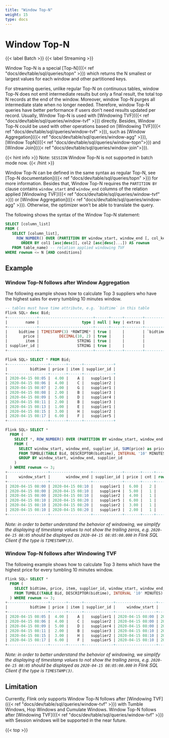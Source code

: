 ```yaml
---
title: "Window Top-N"
weight: 15
type: docs
---
```

<!--
Licensed to the Apache Software Foundation (ASF) under one
or more contributor license agreements.  See the NOTICE file
distributed with this work for additional information
regarding copyright ownership.  The ASF licenses this file
to you under the Apache License, Version 2.0 (the
"License"); you may not use this file except in compliance
with the License.  You may obtain a copy of the License at

  http://www.apache.org/licenses/LICENSE-2.0

Unless required by applicable law or agreed to in writing,
software distributed under the License is distributed on an
"AS IS" BASIS, WITHOUT WARRANTIES OR CONDITIONS OF ANY
KIND, either express or implied.  See the License for the
specific language governing permissions and limitations
under the License.
-->

# Window Top-N
{{< label Batch >}} {{< label Streaming >}}

Window Top-N is a special [Top-N]({{< ref "docs/dev/table/sql/queries/topn" >}}) which returns the N smallest or largest values for each window and other partitioned keys.

For streaming queries, unlike regular Top-N on continuous tables, window Top-N does not emit intermediate results but only a final result, the total top N records at the end of the window. Moreover, window Top-N purges all intermediate state when no longer needed.
Therefore, window Top-N queries have better performance if users don't need results updated per record. Usually, Window Top-N is used with [Windowing TVF]({{< ref "docs/dev/table/sql/queries/window-tvf" >}}) directly. Besides, Window Top-N could be used with other operations based on [Windowing TVF]({{< ref "docs/dev/table/sql/queries/window-tvf" >}}), such as [Window Aggregation]({{< ref "docs/dev/table/sql/queries/window-agg" >}}), [Window TopN]({{< ref "docs/dev/table/sql/queries/window-topn">}}) and [Window Join]({{< ref "docs/dev/table/sql/queries/window-join">}}). 

{{< hint info >}}
Note: `SESSION` Window Top-N is not supported in batch mode now.
{{< /hint >}}

Window Top-N can be defined in the same syntax as regular Top-N, see [Top-N documentation]({{< ref "docs/dev/table/sql/queries/topn" >}}) for more information.
Besides that, Window Top-N requires the `PARTITION BY` clause contains `window_start` and `window_end` columns of the relation applied [Windowing TVF]({{< ref "docs/dev/table/sql/queries/window-tvf" >}}) or [Window Aggregation]({{< ref "docs/dev/table/sql/queries/window-agg" >}}).
Otherwise, the optimizer won’t be able to translate the query.


The following shows the syntax of the Window Top-N statement:

```sql
SELECT [column_list]
FROM (
   SELECT [column_list],
     ROW_NUMBER() OVER (PARTITION BY window_start, window_end [, col_key1...]
       ORDER BY col1 [asc|desc][, col2 [asc|desc]...]) AS rownum
   FROM table_name) -- relation applied windowing TVF
WHERE rownum <= N [AND conditions]
```

## Example

### Window Top-N follows after Window Aggregation

The following example shows how to calculate Top 3 suppliers who have the highest sales for every tumbling 10 minutes window.

```sql
-- tables must have time attribute, e.g. `bidtime` in this table
Flink SQL> desc Bid;
+-------------+------------------------+------+-----+--------+---------------------------------+
|        name |                   type | null | key | extras |                       watermark |
+-------------+------------------------+------+-----+--------+---------------------------------+
|     bidtime | TIMESTAMP(3) *ROWTIME* | true |     |        | `bidtime` - INTERVAL '1' SECOND |
|       price |         DECIMAL(10, 2) | true |     |        |                                 |
|        item |                 STRING | true |     |        |                                 |
| supplier_id |                 STRING | true |     |        |                                 |
+-------------+------------------------+------+-----+--------+---------------------------------+

Flink SQL> SELECT * FROM Bid;
+------------------+-------+------+-------------+
|          bidtime | price | item | supplier_id |
+------------------+-------+------+-------------+
| 2020-04-15 08:05 |  4.00 |    A |   supplier1 |
| 2020-04-15 08:06 |  4.00 |    C |   supplier2 |
| 2020-04-15 08:07 |  2.00 |    G |   supplier1 |
| 2020-04-15 08:08 |  2.00 |    B |   supplier3 |
| 2020-04-15 08:09 |  5.00 |    D |   supplier4 |
| 2020-04-15 08:11 |  2.00 |    B |   supplier3 |
| 2020-04-15 08:13 |  1.00 |    E |   supplier1 |
| 2020-04-15 08:15 |  3.00 |    H |   supplier2 |
| 2020-04-15 08:17 |  6.00 |    F |   supplier5 |
+------------------+-------+------+-------------+

Flink SQL> SELECT *
  FROM (
    SELECT *, ROW_NUMBER() OVER (PARTITION BY window_start, window_end ORDER BY price DESC) as rownum
    FROM (
      SELECT window_start, window_end, supplier_id, SUM(price) as price, COUNT(*) as cnt
      FROM TUMBLE(TABLE Bid, DESCRIPTOR(bidtime), INTERVAL '10' MINUTES)
      GROUP BY window_start, window_end, supplier_id
    )
  ) WHERE rownum <= 3;
+------------------+------------------+-------------+-------+-----+--------+
|     window_start |       window_end | supplier_id | price | cnt | rownum |
+------------------+------------------+-------------+-------+-----+--------+
| 2020-04-15 08:00 | 2020-04-15 08:10 |   supplier1 |  6.00 |   2 |      1 |
| 2020-04-15 08:00 | 2020-04-15 08:10 |   supplier4 |  5.00 |   1 |      2 |
| 2020-04-15 08:00 | 2020-04-15 08:10 |   supplier2 |  4.00 |   1 |      3 |
| 2020-04-15 08:10 | 2020-04-15 08:20 |   supplier5 |  6.00 |   1 |      1 |
| 2020-04-15 08:10 | 2020-04-15 08:20 |   supplier2 |  3.00 |   1 |      2 |
| 2020-04-15 08:10 | 2020-04-15 08:20 |   supplier3 |  2.00 |   1 |      3 |
+------------------+------------------+-------------+-------+-----+--------+
```

*Note: in order to better understand the behavior of windowing, we simplify the displaying of timestamp values to not show the trailing zeros, e.g. `2020-04-15 08:05` should be displayed as `2020-04-15 08:05:00.000` in Flink SQL Client if the type is `TIMESTAMP(3)`.*

### Window Top-N follows after Windowing TVF

The following example shows how to calculate Top 3 items which have the highest price for every tumbling 10 minutes window.

```sql
Flink SQL> SELECT *
  FROM (
    SELECT bidtime, price, item, supplier_id, window_start, window_end, ROW_NUMBER() OVER (PARTITION BY window_start, window_end ORDER BY price DESC) as rownum
    FROM TUMBLE(TABLE Bid, DESCRIPTOR(bidtime), INTERVAL '10' MINUTES)
  ) WHERE rownum <= 3;
+------------------+-------+------+-------------+------------------+------------------+--------+
|          bidtime | price | item | supplier_id |     window_start |       window_end | rownum |
+------------------+-------+------+-------------+------------------+------------------+--------+
| 2020-04-15 08:05 |  4.00 |    A |   supplier1 | 2020-04-15 08:00 | 2020-04-15 08:10 |      2 |
| 2020-04-15 08:06 |  4.00 |    C |   supplier2 | 2020-04-15 08:00 | 2020-04-15 08:10 |      3 |
| 2020-04-15 08:09 |  5.00 |    D |   supplier4 | 2020-04-15 08:00 | 2020-04-15 08:10 |      1 |
| 2020-04-15 08:11 |  2.00 |    B |   supplier3 | 2020-04-15 08:10 | 2020-04-15 08:20 |      3 |
| 2020-04-15 08:15 |  3.00 |    H |   supplier2 | 2020-04-15 08:10 | 2020-04-15 08:20 |      2 |
| 2020-04-15 08:17 |  6.00 |    F |   supplier5 | 2020-04-15 08:10 | 2020-04-15 08:20 |      1 |
+------------------+-------+------+-------------+------------------+------------------+--------+
```

*Note: in order to better understand the behavior of windowing, we simplify the displaying of timestamp values to not show the trailing zeros, e.g. `2020-04-15 08:05` should be displayed as `2020-04-15 08:05:00.000` in Flink SQL Client if the type is `TIMESTAMP(3)`.*

## Limitation

Currently, Flink only supports Window Top-N follows after [Windowing TVF]({{< ref "docs/dev/table/sql/queries/window-tvf" >}}) with Tumble Windows, Hop Windows and Cumulate Windows. Window Top-N follows after [Windowing TVF]({{< ref "docs/dev/table/sql/queries/window-tvf" >}}) with Session windows will be supported in the near future.


{{< top >}}
